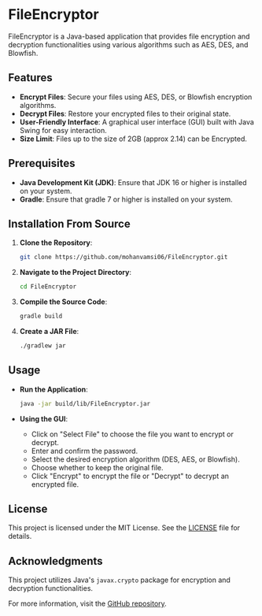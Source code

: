 # FileEncryptor

FileEncryptor is a Java-based application that provides file encryption and decryption functionalities using various algorithms such as AES, DES, and Blowfish.

## Features

- **Encrypt Files**: Secure your files using AES, DES, or Blowfish encryption algorithms.
- **Decrypt Files**: Restore your encrypted files to their original state.
- **User-Friendly Interface**: A graphical user interface (GUI) built with Java Swing for easy interaction.
- **Size Limit**: Files up to the size of 2GB (approx 2.14) can be Encrypted.

## Prerequisites

- **Java Development Kit (JDK)**: Ensure that JDK 16 or higher is installed on your system.
- **Gradle**: Ensure that gradle 7 or higher is installed on your system.  

## Installation From Source

1. **Clone the Repository**:

   ```bash
   git clone https://github.com/mohanvamsi06/FileEncryptor.git
   ```

2. **Navigate to the Project Directory**:

   ```bash
   cd FileEncryptor
   ```

3. **Compile the Source Code**:

   ```bash
   gradle build
   ```

4. **Create a JAR File**:

   ```bash
   ./gradlew jar 
   ```

## Usage

- **Run the Application**:

  ```bash
  java -jar build/lib/FileEncryptor.jar
  ```

- **Using the GUI**:
  - Click on "Select File" to choose the file you want to encrypt or decrypt.
  - Enter and confirm the password.
  - Select the desired encryption algorithm (DES, AES, or Blowfish).
  - Choose whether to keep the original file.
  - Click "Encrypt" to encrypt the file or "Decrypt" to decrypt an encrypted file.

## License

This project is licensed under the MIT License. See the [LICENSE](https://github.com/mohanvamsi06/FileEncryptor/blob/main/LICENSE) file for details.

## Acknowledgments

This project utilizes Java's `javax.crypto` package for encryption and decryption functionalities.

For more information, visit the [GitHub repository](https://github.com/mohanvamsi06/FileEncryptor). 
